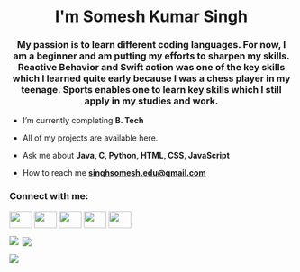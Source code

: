 <h1 align="center">I'm Somesh Kumar Singh</h1>
<h3 align="center">My passion is to learn different coding languages. For now, I am a beginner and am putting my efforts to sharpen my skills. Reactive Behavior and Swift action was one of the key skills which I learned quite early because I was a chess player in my teenage. Sports enables one to learn key skills which I still apply in my studies and work.</h3>

- I’m currently completing **B. Tech**

- All of my projects are available here.

- Ask me about **Java, C, Python, HTML, CSS, JavaScript**

- How to reach me **singhsomesh.edu@gmail.com**

<h3 align="left">Connect with me:</h3>
<p align="left">
<a href="https://www.linkedin.com/in/alwaysomesh/" target="blank"><img align="center" src="https://raw.githubusercontent.com/rahuldkjain/github-profile-readme-generator/master/src/images/icons/Social/linked-in-alt.svg" height="30" width="40" /></a>
<a href="https://instagram.com/alwaysomesh" target="blank"><img align="center" src="https://raw.githubusercontent.com/rahuldkjain/github-profile-readme-generator/master/src/images/icons/Social/instagram.svg" height="30" width="40" /></a>
<a href="https://www.hackerrank.com/profile/singhsomesh_edu" target="blank"><img align="center" src="https://raw.githubusercontent.com/rahuldkjain/github-profile-readme-generator/master/src/images/icons/Social/hackerrank.svg" height="30" width="40" /></a>
<a href="https://leetcode.com/u/alwaysomesh/" target="blank"><img align="center" src="https://raw.githubusercontent.com/rahuldkjain/github-profile-readme-generator/master/src/images/icons/Social/leet-code.svg" height="30" width="40" /></a>
<a href="https://twitter.com/alwaysomesh" target="blank"><img align="center" src="https://github.com/user-attachments/assets/a7c38021-056e-4497-b86d-4bd97f9088f8" height="30" width="40" /></a>
</p>

<p><img align="left" src="https://github-readme-stats.vercel.app/api/top-langs?username=alwaysomesh&show_icons=true&locale=en&layout=compact" /></p>

<p>&nbsp;<img align="center" src="https://github-readme-stats.vercel.app/api?username=alwaysomesh&show_icons=true&locale=en" /></p>

<p><img align="center" src="https://github-readme-streak-stats.herokuapp.com/?user=alwaysomesh&" /></p>
